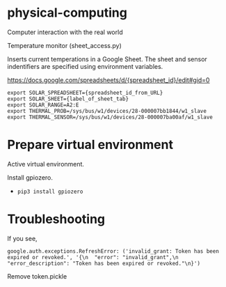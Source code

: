 # physical-computing
Computer interaction with the real world

Temperature monitor (sheet_access.py)

Inserts current temperations in a Google Sheet. The sheet and sensor indentifiers are specified using environment variables.

https://docs.google.com/spreadsheets/d/{spreadsheet_id}/edit#gid=0

```
export SOLAR_SPREADSHEET={spreadsheet_id_from_URL}
export SOLAR_SHEET={label_of_sheet_tab}
export SOLAR_RANGE=A2:E
export THERMAL_PROB=/sys/bus/w1/devices/28-000007bb1844/w1_slave
export THERMAL_SENSOR=/sys/bus/w1/devices/28-000007ba00af/w1_slave
```

# Prepare virtual environment

Active virtual environment.

Install gpiozero.
- `pip3 install gpiozero`

# Troubleshooting

If you see,

```
google.auth.exceptions.RefreshError: ('invalid_grant: Token has been expired or revoked.', '{\n  "error": "invalid_grant",\n  "error_description": "Token has been expired or revoked."\n}')
```

Remove token.pickle 
